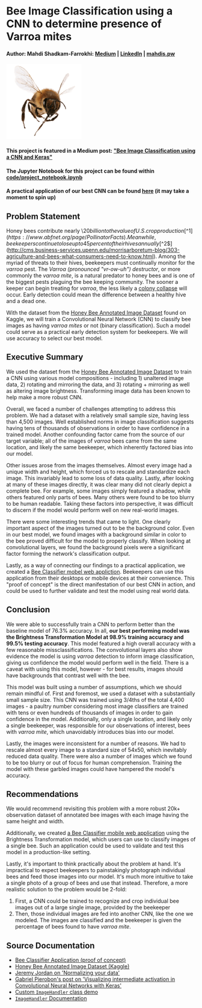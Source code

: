 # Bee Image Classification using a CNN to determine presence of Varroa mites

#### Author: Mahdi Shadkam-Farrokhi: [Medium](https://medium.com/@mahdis.pw) | [LinkedIn](https://www.linkedin.com/in/mahdi-shadkam-farrokhi-m-s-8a410958/) | [mahdis.pw](http://mahdis.pw)

<img src="./images/bee.png" width="200"/>

#### This project is featured in a Medium post: ["Bee Image Classification using a CNN and Keras"](https://medium.com/@mahdis.pw/bee-image-classification-using-a-cnn-and-keras-5fd5ed90a37b)

#### The Jupyter Notebook for this project can be found within [code/project_notebook.ipynb](./code/project_notebook.ipynb)

#### A practical application of our best CNN can be found [here](https://bee-classifier.herokuapp.com) (it may take a moment to spin up)

## Problem Statement
Honey bees contribute nearly \\$20 billion to the value of U.S. crop production [$^1$](https://www.abfnet.org/page/PollinatorFacts). Meanwhile, beekeepers continue to lose up to 45 percent of their hives annually [$^2$](http://cms.business-services.upenn.edu/morrisarboretum-blog/303-agriculture-and-bees-what-consumers-need-to-know.html). Among the myriad of threats to their hives, beekeepers must continually monitor for the _varroa_ pest. The _Varroa (pronounced "vr-ow-uh") destructor_, or more commonly the _varroa mite_, is a natural predator to honey bees and is one of the biggest pests plaguing the bee keeping community. The sooner a keeper can begin treating for _varroa_, the less likely a [colony collapse](https://ipm.missouri.edu/MPG/2013/7/Colony-Collapse-Disorder-the-Varroa-Mite-and-Resources-for-Beekeepers/) will occur. Early detection could mean the difference between a healthy hive and a dead one. 

With the dataset from the [Honey Bee Annotated Image Dataset](https://www.kaggle.com/jenny18/honey-bee-annotated-images) found on Kaggle, we will train a Convolutional Neural Network (CNN) to classify bee images as having _varroa mites_ or not (binary classification). Such a model could serve as a practical early detection system for beekeepers. We will use accuracy to select our best model.
## Executive Summary
We used the dataset from the [Honey Bee Annotated Image Dataset](https://www.kaggle.com/jenny18/honey-bee-annotated-images) to train a CNN using various model compositions - including 1) unaltered image data, 2) rotating and mirroring the data, and 3) rotating + mirroring as well as altering image brightness. Transforming image data has been known to help make a more robust CNN.

Overall, we faced a number of challenges attempting to address this problem. We had a dataset with a relatively small sample size, having less than 4,500 images. Well established norms in image classification suggests having tens of thousands of observations in order to have confidence in a trained model. Another confounding factor came from the source of our target variable; all of the images of _varroa_ bees came from the same location, and likely the same beekeeper, which inherently factored bias into our model. 

Other issues arose from the images themselves. Almost every image had a unique width and height, which forced us to rescale and standardize each image. This invariably lead to some loss of data quality. Lastly, after looking at many of these images directly, it was clear many did not clearly depict a complete bee. For example, some images simply featured a shadow, while others featured only parts of bees. Many others were found to be too blurry to be human readable. Taking these factors into perspective, it was difficult to discern if the model would perform well on new real-world images.

There were some interesting trends that came to light. One clearly important aspect of the images turned out to be the background color. Even in our best model, we found images with a background similar in color to the bee proved difficult for the model to properly classify. When looking at convolutional layers, we found the background pixels were a significant factor forming the network's classification output.

Lastly, as a way of connecting our findings to a practical application, we created a [Bee Classifier mobel web appliction](https://bee-classifier.herokuapp.com). Beekeepers can use this application from their desktops or mobile devices at their convenience. This "proof of concept" is the direct manifestation of our best CNN in action, and could be used to further validate and test the model using real world data.

## Conclusion
We were able to successfully train a CNN to perform better than the baseline model of 76.3% accuracy. In all, __our best performing model was the Brightness Transformation Model at 98.9% training accuracy and 99.5% testing accuracy__. This model featured a high overall accuracy with a few reasonable missclassifications. The convolutional layers also show evidence the model is using _varroa_ detection to inform image classification, giving us confidence the model would perform well in the field. There is a caveat with using this model, however - for best results, images should have backgrounds that contrast well with the bee.

This model was built using a number of assumptions, which we should remain mindful of. First and foremost, we used a dataset with a substantially small sample size. This CNN was trained using 3/4ths of the total 4,400 images - a paultry number considering most image classifiers are trained with tens or even hundreds of thousands of images in order to gain confidence in the model. Additionally, only a single location, and likely only a single beekeeper, was responsible for our observations of interest, bees with _varroa mite_, which unavoidably introduces bias into our model.

Lastly, the images were inconsistent for a number of reasons. We had to rescale almost every image to a standard size of 54x50, which inevitably reduced data quality. There were also a number of images which we found to be too blurry or out of focus for human comprehension. Training the model with these garbled images could have hampered the model's accuracy.

## Recommendations
We would recommend revisiting this problem with a more robust 20k+ observation dataset of annotated bee images with each image having the same height and width. 

Additionally, we created [a Bee Classifier mobile web application](https://bee-classifier.herokuapp.com)  using the Brightness Transformation model, which users can use to classify images of a single bee. Such an application could be used to validate and test this model in a production-like setting.

Lastly, it's important to think practically about the problem at hand. It's impractical to expect beekeepers to painstakingly photograph individual bees and feed those images into our model. It's much more intuitive to take a single photo of a group of bees and use that instead. Therefore, a more realistic solution to the problem would be 2-fold:
1. First, a CNN could be trained to recognize and crop individual bee images out of a large single image, provided by the beekeeper
2. Then, those individual images are fed into another CNN, like the one we modeled. The images are classified and the beekeeper is given the percentage of bees found to have _varroa mite_.


## Source Documentation
- [Bee Classifier Application (proof of concept)](https://bee-classifier.herokuapp.com)
- [Honey Bee Annotated Image Dataset (Kaggle)](https://www.kaggle.com/jenny18/honey-bee-annotated-images)
- [Jeremy Jordan on 'Normalizing your data'](https://www.jeremyjordan.me/batch-normalization/)
- [Gabriel Pierobon's post on 'Visualizing intermediate activation in Convolutional Neural Networks with Keras'](https://towardsdatascience.com/visualizing-intermediate-activation-in-convolutional-neural-networks-with-keras-260b36d60d0)
- [Custom `ImageHandler` class demo](./image_handler/ImageHandler.py)
- [`ImageHandler` Documentation](./ImageHandler_doc.ipynb)